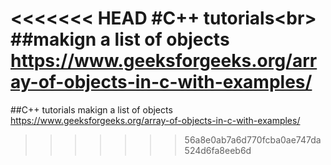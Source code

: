 



<<<<<<< HEAD
#C++ tutorials<br\>
##makign a list of objects https://www.geeksforgeeks.org/array-of-objects-in-c-with-examples/
=======
##C++ tutorials
makign a list of objects https://www.geeksforgeeks.org/array-of-objects-in-c-with-examples/
>>>>>>> 56a8e0ab7a6d770fcba0ae747da524d6fa8eeb6d


